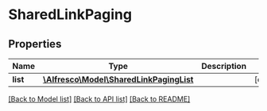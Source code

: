 # SharedLinkPaging

## Properties
Name | Type | Description | Notes
------------ | ------------- | ------------- | -------------
**list** | [**\Alfresco\Model\SharedLinkPagingList**](SharedLinkPagingList.md) |  | [optional] 

[[Back to Model list]](../README.md#documentation-for-models) [[Back to API list]](../README.md#documentation-for-api-endpoints) [[Back to README]](../README.md)


